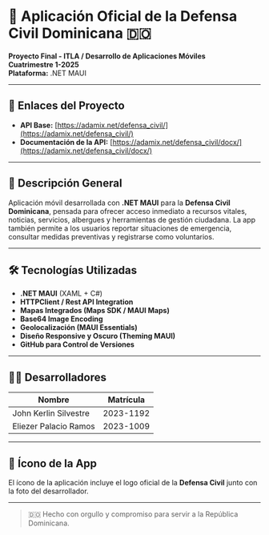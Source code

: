 # 📱 Aplicación Oficial de la Defensa Civil Dominicana 🇩🇴  
**Proyecto Final - ITLA / Desarrollo de Aplicaciones Móviles**  
**Cuatrimestre 1-2025**  
**Plataforma:** .NET MAUI

---

## 🔗 Enlaces del Proyecto

- **API Base:** [https://adamix.net/defensa_civil/](https://adamix.net/defensa_civil/)
- **Documentación de la API:** [https://adamix.net/defensa_civil/docx/](https://adamix.net/defensa_civil/docx/)

---

## 📌 Descripción General

Aplicación móvil desarrollada con **.NET MAUI** para la **Defensa Civil Dominicana**, pensada para ofrecer acceso inmediato a recursos vitales, noticias, servicios, albergues y herramientas de gestión ciudadana. La app también permite a los usuarios reportar situaciones de emergencia, consultar medidas preventivas y registrarse como voluntarios.


---

## 🛠 Tecnologías Utilizadas

- **.NET MAUI** (XAML + C#)
- **HTTPClient / Rest API Integration**
- **Mapas Integrados (Maps SDK / MAUI Maps)**
- **Base64 Image Encoding**
- **Geolocalización (MAUI Essentials)**
- **Diseño Responsive y Oscuro (Theming MAUI)**
- **GitHub para Control de Versiones**

---

## 🧑‍💻 Desarrolladores

| Nombre                | Matrícula | 
|-----------------------|-----------|
| John Kerlin Silvestre | 2023-1192 |
| Eliezer Palacio Ramos | 2023-1009 |



---

## 🧢 Ícono de la App

El ícono de la aplicación incluye el logo oficial de la **Defensa Civil** junto con la foto del desarrollador.

---

> 🇩🇴 Hecho con orgullo y compromiso para servir a la República Dominicana.
